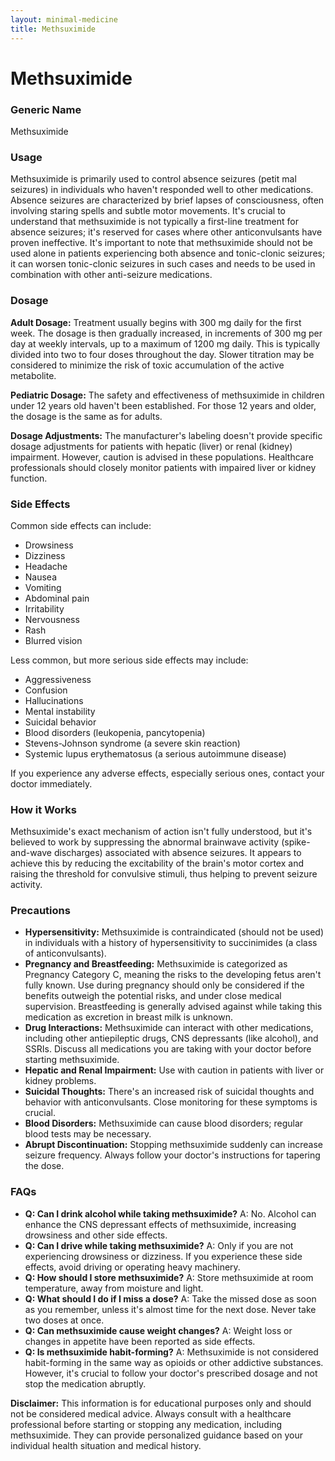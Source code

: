 ```yaml
---
layout: minimal-medicine
title: Methsuximide
---
```


# Methsuximide
### Generic Name
Methsuximide

### Usage

Methsuximide is primarily used to control absence seizures (petit mal seizures) in individuals who haven't responded well to other medications.  Absence seizures are characterized by brief lapses of consciousness, often involving staring spells and subtle motor movements.  It's crucial to understand that methsuximide is not typically a first-line treatment for absence seizures; it's reserved for cases where other anticonvulsants have proven ineffective.  It's important to note that methsuximide should not be used alone in patients experiencing both absence and tonic-clonic seizures; it can worsen tonic-clonic seizures in such cases and needs to be used in combination with other anti-seizure medications.

### Dosage

**Adult Dosage:**  Treatment usually begins with 300 mg daily for the first week.  The dosage is then gradually increased, in increments of 300 mg per day at weekly intervals, up to a maximum of 1200 mg daily. This is typically divided into two to four doses throughout the day.  Slower titration may be considered to minimize the risk of toxic accumulation of the active metabolite.

**Pediatric Dosage:**  The safety and effectiveness of methsuximide in children under 12 years old haven't been established. For those 12 years and older, the dosage is the same as for adults.

**Dosage Adjustments:**  The manufacturer's labeling doesn't provide specific dosage adjustments for patients with hepatic (liver) or renal (kidney) impairment.  However, caution is advised in these populations.  Healthcare professionals should closely monitor patients with impaired liver or kidney function.


### Side Effects

Common side effects can include:

*   Drowsiness
*   Dizziness
*   Headache
*   Nausea
*   Vomiting
*   Abdominal pain
*   Irritability
*   Nervousness
*   Rash
*   Blurred vision

Less common, but more serious side effects may include:

*   Aggressiveness
*   Confusion
*   Hallucinations
*   Mental instability
*   Suicidal behavior
*   Blood disorders (leukopenia, pancytopenia)
*   Stevens-Johnson syndrome (a severe skin reaction)
*   Systemic lupus erythematosus (a serious autoimmune disease)

If you experience any adverse effects, especially serious ones, contact your doctor immediately.

### How it Works

Methsuximide's exact mechanism of action isn't fully understood, but it's believed to work by suppressing the abnormal brainwave activity (spike-and-wave discharges) associated with absence seizures.  It appears to achieve this by reducing the excitability of the brain's motor cortex and raising the threshold for convulsive stimuli, thus helping to prevent seizure activity.

### Precautions

*   **Hypersensitivity:** Methsuximide is contraindicated (should not be used) in individuals with a history of hypersensitivity to succinimides (a class of anticonvulsants).
*   **Pregnancy and Breastfeeding:** Methsuximide is categorized as Pregnancy Category C, meaning the risks to the developing fetus aren't fully known.  Use during pregnancy should only be considered if the benefits outweigh the potential risks, and under close medical supervision. Breastfeeding is generally advised against while taking this medication as excretion in breast milk is unknown.
*   **Drug Interactions:** Methsuximide can interact with other medications, including other antiepileptic drugs, CNS depressants (like alcohol), and SSRIs.  Discuss all medications you are taking with your doctor before starting methsuximide.
*   **Hepatic and Renal Impairment:** Use with caution in patients with liver or kidney problems.
*   **Suicidal Thoughts:**  There's an increased risk of suicidal thoughts and behavior with anticonvulsants.  Close monitoring for these symptoms is crucial.
*   **Blood Disorders:** Methsuximide can cause blood disorders; regular blood tests may be necessary.
*   **Abrupt Discontinuation:**  Stopping methsuximide suddenly can increase seizure frequency.  Always follow your doctor's instructions for tapering the dose.

### FAQs

*   **Q: Can I drink alcohol while taking methsuximide?** A: No. Alcohol can enhance the CNS depressant effects of methsuximide, increasing drowsiness and other side effects.
*   **Q: Can I drive while taking methsuximide?** A:  Only if you are not experiencing drowsiness or dizziness.  If you experience these side effects, avoid driving or operating heavy machinery.
*   **Q: How should I store methsuximide?** A: Store methsuximide at room temperature, away from moisture and light.
*   **Q: What should I do if I miss a dose?** A: Take the missed dose as soon as you remember, unless it's almost time for the next dose.  Never take two doses at once.
*   **Q:  Can methsuximide cause weight changes?** A: Weight loss or changes in appetite have been reported as side effects.
*   **Q:  Is methsuximide habit-forming?** A:  Methsuximide is not considered habit-forming in the same way as opioids or other addictive substances.  However, it's crucial to follow your doctor's prescribed dosage and not stop the medication abruptly.


**Disclaimer:**  This information is for educational purposes only and should not be considered medical advice. Always consult with a healthcare professional before starting or stopping any medication, including methsuximide. They can provide personalized guidance based on your individual health situation and medical history.
